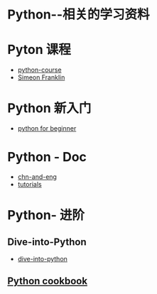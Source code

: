 Python--相关的学习资料
===========================

# Pyton 课程
* [python-course](http://www.python-course.eu/python3_course.php)
* [Simeon Franklin](http://simeonfranklin.com/python-fundamentals/)

# Python 新入门
* [python for beginner](http://www.pythonforbeginners.com/)

# Python - Doc
* [chn-and-eng](http://python.usyiyi.cn/)
* [tutorials](http://www.tutorialspoint.com/python/os_file_methods.htm)

# Python- 进阶

## Dive-into-Python
* [dive-into-python](http://www.diveintopython.net/file_handling/os_module.html)

## [Python cookbook](http://chimera.labs.oreilly.com/books/1230000000393/ch06.html#_discussion_104)
